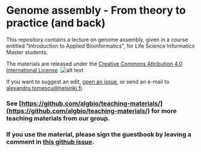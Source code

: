 # Genome assembly - From theory to practice (and back)

This repository contains a lecture on genome assembly, given in a course entitled "Introduction to Applied Bioinformatics", for Life Science Informatics Master students.

The materials are released under the [Creative Commons Attribution 4.0 International License](http://creativecommons.org/licenses/by/4.0/). ![alt text](https://i.creativecommons.org/l/by/4.0/88x31.png "Creative Commons Attribution 4.0 International License Logo")

If you want to suggest an edit, [open an issue](https://github.com/algbio/Introduction-to-Applied-Bioinformatics/issues), or send an e-mail to [alexandru.tomescu@helsinki.fi](alexandru.tomescu@helsinki.fi).

### See [https://github.com/algbio/teaching-materials/](https://github.com/algbio/teaching-materials/) for more teaching materials from our group.

### If you use the material, please sign the guestbook by leaving a comment in [this github issue](https://github.com/algbio/teaching-materials/issues/1#issue-590171328).
